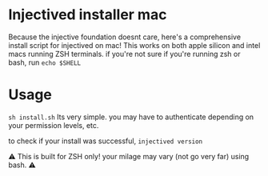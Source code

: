 # Injectived installer mac
Because the injective foundation doesnt care, here's a comprehensive install script for injectived on mac!
This works on both apple silicon and intel macs running ZSH terminals. if you're not sure if you're running zsh or bash, run ``echo $SHELL``

# Usage
```sh install.sh```
Its very simple. you may have to authenticate depending on your permission levels, etc.

to check if your install was successful,
```injectived version```

⚠️ This is built for ZSH only! your milage may vary (not go very far) using bash. ⚠️
